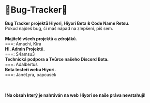 # 🐞Bug-Tracker🐞
**Bug Tracker projektů Hiyori, Hiyori Beta & Code Name Retsu.**<br/>
Pokud najdeš bug, či máš nápad na zlepšení, piš sem.
<br/>
<br/>
**Majitelé všech projektů a zdrojáků.**<br/>
===: Amachi, Kira
<br/>
**Hl. Admin Projektů.**<br/>
===: S4amsu3
<br/>
**Technická podpora a Tvůrce našeho Discord Bota.**<br/>
===: Adalbertus
<br/>
**Beta testeři webu Hiyori.**<br/>
===: JaneLyra, papousek
<br/>
<br/>
<br/>
<br/>
**!Na obsah který je nahráván na web Hiyori se naše práva nevstahují!**


